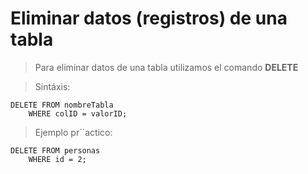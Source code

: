 # Eliminar datos (registros) de una tabla  

> Para eliminar datos de una tabla 
> utilizamos el comando **DELETE**  
 
> Sintáxis:   

    DELETE FROM nombreTabla  
        WHERE colID = valorID;  


> Ejemplo pr´´actico:  

    DELETE FROM personas  
        WHERE id = 2;  